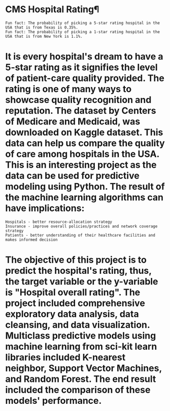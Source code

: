 # CMS Hospital Rating¶

	Fun fact: The probability of picking a 5-star rating hospital in the USA that is from Texas is 0.35%.
	Fun fact: The probability of picking a 1-star rating hospital in the USA that is from New York is 1.1%.


# It is every hospital's dream to have a 5-star rating as it signifies the level of patient-care quality provided. The rating is one of many ways to showcase quality recognition and reputation. The dataset by Centers of Medicare and Medicaid, was downloaded on Kaggle dataset. This data can help us compare the quality of care among hospitals in the USA. This is an interesting project as the data can be used for predictive modeling using Python. The result of the machine learning algorithms can have implications:
	Hospitals - better resource-allocation strategy
	Insurance - improve overall policies/practices and network coverage strategy
	Patients - better understanding of their healthcare facilities and makes informed decision

# The objective of this project is to predict the hospital's rating, thus, the target variable or the y-variable is "Hospital overall rating". The project included comprehensive exploratory data analysis, data cleansing, and data visualization. Multiclass predictive models using machine learning from sci-kit learn libraries included K-nearest neighbor, Support Vector Machines, and Random Forest. The end result included the comparison of these models' performance.

